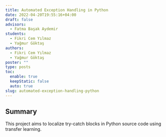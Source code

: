 ```yaml
---
title: Automated Exception Handling in Python
date: 2022-04-20T19:55:16+04:00
draft: false
advisors:
  - Fatma Başak Aydemir
students:
  - Fikri Cem Yılmaz
  - Yağmur Göktaş
authors:
  - Fikri Cem Yılmaz
  - Yağmur Göktaş
poster: ""
type: posts
toc:
  enable: true
  keepStatic: false
  auto: true
slug: automated-exception-handling-python
---
```

## Summary
This project aims to localize try-catch blocks in Python source code using transfer learning.
